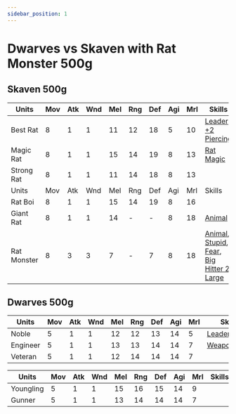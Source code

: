 ```yaml
---
sidebar_position: 1
---
```

# Dwarves vs Skaven with Rat Monster 500g
## Skaven 500g

| Units       | Mov | Atk | Wnd | Mel | Rng | Def | Agi | Mrl | Skills                                                                                              | No  | Equipment |
| ----------- | --- | --- | --- | --- | --- | --- | --- | --- | --------------------------------------------------------------------------------------------------- | --- | --------- |
| Best Rat    | 8   | 1   | 1   | 11  | 12  | 18  | 5   | 10  | [Leader](#leader), [+2 Piercing](#+2-piercing)                                                      | 1   | 2E + S    |
| Magic Rat   | 8   | 1   | 1   | 15  | 14  | 19  | 8   | 13  | [Rat Magic](#rat-magic)                                                                             | 1   | 1E        |
| Strong Rat  | 8   | 1   | 1   | 11  | 14  | 18  | 8   | 13  |                                                                                                     | 1   | 2E + S    |
| Units       | Mov | Atk | Wnd | Mel | Rng | Def | Agi | Mrl | Skills                                                                                              | No  |           |
| Rat Boi     | 8   | 1   | 1   | 15  | 14  | 19  | 8   | 16  |                                                                                                     | 2   | 1E + S    |
| Giant Rat   | 8   | 1   | 1   | 14  | -   | -   | 8   | 18  | [Animal](#animal)                                                                                   | 3   |           |
| Rat Monster | 8   | 3   | 3   | 7   | -   | 7   | 8   | 18  | [Animal](#animal), [Stupid](#stupid), [Fear](#fear), [Big Hitter 2](#big-hitter-2), [Large](#large) | 1   |           |


## Dwarves 500g
| Units    | Mov | Atk | Wnd | Mel | Rng | Def | Agi | Mrl | Skills                      | No  | Equipment   |
| -------- | --- | --- | --- | --- | --- | --- | --- | --- | --------------------------- | --- | ----------- |
| Noble    | 5   | 1   | 1   | 12  | 12  | 13  | 14  | 5   | [Leader](#leader)           | 1   | 2E + Pistol |
| Engineer | 5   | 1   | 1   | 13  | 13  | 14  | 14  | 7   | [Weaponsmith](#weaponsmith) | 1   | Cbow + 1E   |
| Veteran  | 5   | 1   | 1   | 12  | 14  | 14  | 14  | 7   |                             | 1   | 2E          |

| Units     | Mov | Atk | Wnd | Mel | Rng | Def | Agi | Mrl | Skills | No  | Equipment |
| --------- | --- | --- | --- | --- | --- | --- | --- | --- | ------ | --- | --------- |
| Youngling | 5   | 1   | 1   | 15  | 16  | 15  | 14  | 9   |        | 4   | 2E        |
| Gunner    | 5   | 1   | 1   | 13  | 14  | 14  | 14  | 7   |        | 2   | Cbow + 1E |


